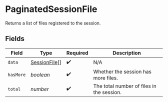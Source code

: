 # PaginatedSessionFile

Returns a list of files registered to the session.


## Fields

| Field                                               | Type                                                | Required                                            | Description                                         |
| --------------------------------------------------- | --------------------------------------------------- | --------------------------------------------------- | --------------------------------------------------- |
| `data`                                              | [SessionFile](../../models/shared/sessionfile.md)[] | :heavy_check_mark:                                  | N/A                                                 |
| `hasMore`                                           | *boolean*                                           | :heavy_check_mark:                                  | Whether the session has more files.                 |
| `total`                                             | *number*                                            | :heavy_check_mark:                                  | The total number of files in the session.           |